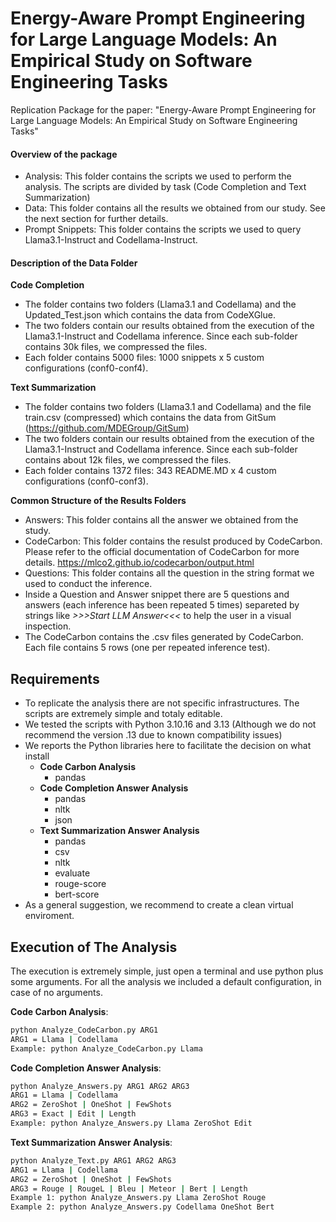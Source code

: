 # Energy-Aware Prompt Engineering for Large Language Models: An Empirical Study on Software Engineering Tasks
Replication Package for the paper: "Energy-Aware Prompt Engineering for Large Language Models: An Empirical
Study on Software Engineering Tasks"

#### Overview of the package
- Analysis: This folder contains the scripts we used to perform the analysis. The scripts are divided by task (Code Completion and Text Summarization)
- Data: This folder contains all the results we obtained from our study. See the next section for further details.
- Prompt Snippets: This folder contains the scripts we used to query Llama3.1-Instruct and Codellama-Instruct.

#### Description of the Data Folder
**Code Completion**
- The folder contains two folders (Llama3.1 and Codellama) and the Updated_Test.json which contains the data from CodeXGlue.
- The two folders contain our results obtained from the execution of the Llama3.1-Instruct and Codellama inference. Since each sub-folder contains 30k files, we compressed the files.
- Each folder contains 5000 files: 1000 snippets x 5 custom configurations (conf0-conf4).

**Text Summarization**
- The folder contains two folders (Llama3.1 and Codellama) and the file train.csv (compressed) which contains the data from GitSum (https://github.com/MDEGroup/GitSum)
- The two folders contain our results obtained from the execution of the Llama3.1-Instruct and Codellama inference. Since each sub-folder contains about 12k files, we compressed the files.
- Each folder contains 1372 files: 343 README.MD x 4 custom configurations (conf0-conf3).

**Common Structure of the Results Folders**
- Answers: This folder contains all the answer we obtained from the study.
- CodeCarbon: This folder contains the resulst produced by CodeCarbon. Please refer to the official documentation of CodeCarbon for more details. https://mlco2.github.io/codecarbon/output.html
- Questions: This folder contains all the question in the string format we used to conduct the inference.
- Inside a Question and Answer snippet there are 5 questions and answers (each inference has been repeated 5 times) separeted by strings like *>>>Start LLM Answer<<<* to help the user in a visual inspection.
- The CodeCarbon contains the .csv files generated by CodeCarbon. Each file contains 5 rows (one per repeated inference test).


## Requirements
- To replicate the analysis there are not specific infrastructures. The scripts are extremely simple and totaly editable.
- We tested the scripts with Python 3.10.16 and 3.13 (Although we do not recommend the version .13 due to known compatibility issues)
- We reports the Python libraries here to facilitate the decision on what install
    - **Code Carbon Analysis**
        - pandas
    - **Code Completion Answer Analysis**
        - pandas
        - nltk
        - json
    - **Text Summarization Answer Analysis**
        - pandas
        - csv
        - nltk
        - evaluate
        - rouge-score
        - bert-score
- As a general suggestion, we recommend to create a clean virtual enviroment.

## Execution of The Analysis
The execution is extremely simple, just open a terminal and use python plus some arguments.
For all the analysis we included a default configuration, in case of no arguments.

**Code Carbon Analysis**:
```sh
python Analyze_CodeCarbon.py ARG1
ARG1 = Llama | Codellama
Example: python Analyze_CodeCarbon.py Llama
```

**Code Completion Answer Analysis**:
```sh
python Analyze_Answers.py ARG1 ARG2 ARG3
ARG1 = Llama | Codellama
ARG2 = ZeroShot | OneShot | FewShots
ARG3 = Exact | Edit | Length
Example: python Analyze_Answers.py Llama ZeroShot Edit
```

**Text Summarization Answer Analysis**:
```sh
python Analyze_Text.py ARG1 ARG2 ARG3
ARG1 = Llama | Codellama
ARG2 = ZeroShot | OneShot | FewShots
ARG3 = Rouge | RougeL | Bleu | Meteor | Bert | Length
Example 1: python Analyze_Answers.py Llama ZeroShot Rouge
Example 2: python Analyze_Answers.py Codellama OneShot Bert
```
